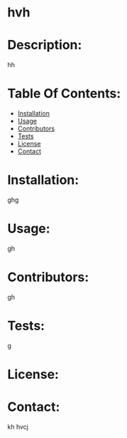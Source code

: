 
  # hvh

# Description:
hh

# Table Of Contents:
* [Installation](#Installation)
* [Usage](#Usage)
* [Contributors](#Contributors)
* [Tests](#Tests)
* [License](#License)
* [Contact](#Contact)

# Installation: 
ghg
# Usage:
gh
# Contributors: 
gh
# Tests: 
g
# License: 


# Contact: 
kh
hvcj
